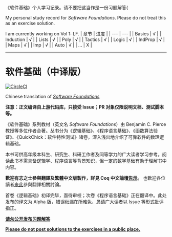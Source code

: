 《软件基础》个人学习记录。请不要把这当作是一份习题解答(

My personal study record for _Software Foundations_.
Please do not treat this as an exercise solution. 


I am currently working on Vol 1: LF.
| 章节 | 进度 |
| --- | --- |
| Basics | √ |
| Induction | √ |
| Lists | √ |
| Poly | √ |
| Tactics | √ |
| Logic | √ |
| IndProp | √ |
| Maps | √ |
| Imp | √ |
| Auto | √ |
| ... | X |


***


# 软件基础（中译版）
[![CircleCI](https://circleci.com/gh/Coq-zh/SF-zh.svg?style=svg)](https://circleci.com/gh/Coq-zh/SF-zh)

Chinese translation of _[Software Foundations](https://softwarefoundations.cis.upenn.edu/)_

**注意：正文编译自上游代码库，只接受 Issue；PR 对象仅限说明文档、测试脚本等。**

《软件基础》系列教材（英文名 _Software Foundations_）由 Benjamin C. Pierce 教授等多位作者合著。丛书分为《逻辑基础》、《程序语言基础》、《函数算法验证》、《QuickChick：软件特性测试》诸卷，深入浅出地介绍了可靠软件的数理逻辑基础。

本书可供高年级本科生、研究生、科研工作者及同等学力的广大读者学习参考。阅读此书不需具备逻辑学、程序语言等背景知识，但一定的数学基础有助于理解书中内容。

**歡迎有志之士參與翻譯及繁體中文版製作，詳見 Coq 中文論壇[告示](//coq.discourse.group/t/topic/156)。**
也歡迎各位讀者[來此](//coq.discourse.group/c/coq-in-chinese/chinese-translation)參與翻譯相關討論。

首卷《逻辑基础》初译完毕，亟待审校；次卷《程序语言基础》正在翻译中。此处发布的译文为 Alpha 版，错误纰漏在所难免，恳请广大读者以 Issue 等形式批评指正。

[**请勿公开发布习题解答**](https://coq-zh.github.io/SF-zh/lf-current/Preface.html#lab10)

[**Please do not post solutions to the exercises in a public place.**](https://softwarefoundations.cis.upenn.edu/lf-current/Preface.html#lab10)
